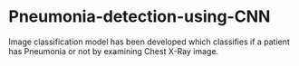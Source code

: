 # Pneumonia-detection-using-CNN
Image classification model has been developed which classifies if a patient has Pneumonia or not by examining Chest X-Ray image.
